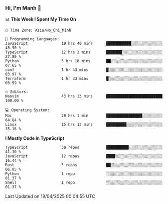 ### Hi, I'm Manh 👋

<!--START_SECTION:waka-->
📊 **This Week I Spent My Time On** 

```text
🕑︎ Time Zone: Asia/Ho_Chi_Minh

💬 Programming Languages: 
JavaScript               19 hrs 40 mins      ███████████░░░░░░░░░░░░░░   45.50 % 
TypeScript               12 hrs 2 mins       ███████░░░░░░░░░░░░░░░░░░   27.86 % 
Python                   3 hrs 18 mins       ██░░░░░░░░░░░░░░░░░░░░░░░   07.65 % 
conf                     1 hr 43 mins        █░░░░░░░░░░░░░░░░░░░░░░░░   03.97 % 
Terraform                1 hr 33 mins        █░░░░░░░░░░░░░░░░░░░░░░░░   03.59 % 

🔥 Editors: 
Neovim                   43 hrs 13 mins      █████████████████████████   100.00 % 

💻 Operating System: 
Mac                      28 hrs 1 min        ████████████████░░░░░░░░░   64.84 % 
Linux                    15 hrs 12 mins      █████████░░░░░░░░░░░░░░░░   35.16 % 
```

**I Mostly Code in TypeScript** 

```text
TypeScript               30 repos            ██████████░░░░░░░░░░░░░░░   41.10 % 
JavaScript               12 repos            ████░░░░░░░░░░░░░░░░░░░░░   16.44 % 
Rust                     5 repos             ██░░░░░░░░░░░░░░░░░░░░░░░   06.85 % 
Python                   1 repo              ░░░░░░░░░░░░░░░░░░░░░░░░░   01.37 % 
Shell                    1 repo              ░░░░░░░░░░░░░░░░░░░░░░░░░   01.37 % 
```




 Last Updated on 19/04/2025 00:04:55 UTC
<!--END_SECTION:waka-->
